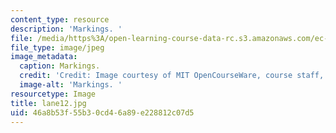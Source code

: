 ```yaml
---
content_type: resource
description: 'Markings. '
file: /media/https%3A/open-learning-course-data-rc.s3.amazonaws.com/ec-s06-design-for-demining-spring-2007/46a8b53f55b30cd46a89e228812c07d5_lane12.jpg
file_type: image/jpeg
image_metadata:
  caption: Markings.
  credit: 'Credit: Image courtesy of MIT OpenCourseWare, course staff, and students.'
  image-alt: 'Markings. '
resourcetype: Image
title: lane12.jpg
uid: 46a8b53f-55b3-0cd4-6a89-e228812c07d5
---
```

